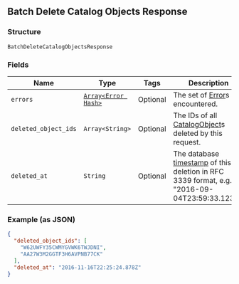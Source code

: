 ## Batch Delete Catalog Objects Response

### Structure

`BatchDeleteCatalogObjectsResponse`

### Fields

| Name | Type | Tags | Description |
|  --- | --- | --- | --- |
| `errors` | [`Array<Error Hash>`](/doc/models/error.md) | Optional | The set of [Error](./models/error.md)s encountered. |
| `deleted_object_ids` | `Array<String>` | Optional | The IDs of all [CatalogObject](./models/catalog-object.md)s deleted by this request. |
| `deleted_at` | `String` | Optional | The database [timestamp](#workingwithdates) of this deletion in RFC 3339 format, e.g., "2016-09-04T23:59:33.123Z". |

### Example (as JSON)

```json
{
  "deleted_object_ids": [
    "W62UWFY35CWMYGVWK6TWJDNI",
    "AA27W3M2GGTF3H6AVPNB77CK"
  ],
  "deleted_at": "2016-11-16T22:25:24.878Z"
}
```

